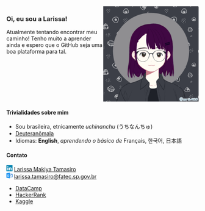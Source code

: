 <div align="left" style="display:inline-block">
<img align="right" height="250em" width="250em" src="profile/github_profile_2.gif" title="caricatura feita em https://picrew.me/image_maker/597326/" alt="caricatura animada">

### Oi, eu sou a Larissa!

Atualmente tentando encontrar meu caminho! Tenho muito a aprender ainda e espero que o GitHub seja uma boa plataforma para tal.
</div>
  
#### Trivialidades sobre mim
- Sou brasileira, etnicamente *uchinanchu* (うちなんちゅ) 
- [Deuteranômala](profile/deuteranomalia.png)
- Idiomas: **English**, *aprendendo o básico de* Français, 한국어, 日本語

#### Contato
<div style="display:inline-block">
<img height="16em" width="16em" title="Icon by Freepik from www.flaticon.com" src="profile/linkedin.png">
<a href="https://www.linkedin.com/in/larissa-makiya-tamasiro/">Larissa Makiya Tamasiro</a><br/>
<img height="16em" width="16em" title="Icon by Pixel perfect from www.flaticon.com" src="profile/outlook.png">
<a href="mailto:larissa.tamasiro@fatec.sp.gov.br">larissa.tamasiro@fatec.sp.gov.br</a>
</div>

- [DataCamp](https://www.datacamp.com/profile/lmtamasiro)
- [HackerRank](https://www.hackerrank.com/larissa_tamasiro)
- [Kaggle](https://www.kaggle.com/lmtamasiro)

